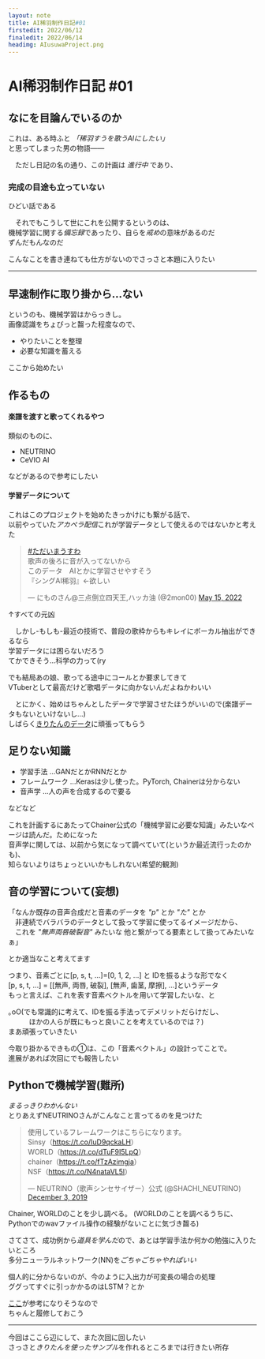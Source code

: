 ```yaml
---
layout: note
title: AI稀羽制作日記#01
firstedit: 2022/06/12
finaledit: 2022/06/14
headimg: AIusuwaProject.png
---
```


# AI稀羽制作日記 #01
## なにを目論んでいるのか
これは、ある時ふと *「稀羽すうを歌うAIにしたい」*  
と思ってしまった男の物語——  



　ただし日記の名の通り、この計画は *進行中* であり、
### 完成の目途も立っていない
ひどい話である  



　それでもこうして世にこれを公開するというのは、  
機械学習に関する*備忘録*であったり、自らを*戒め*の意味があるのだ  
ずんだもんなのだ  



こんなことを書き連ねても仕方がないのでさっさと本題に入りたい
- - -
## 早速制作に取り掛から...ない
というのも、機械学習はからっきし。  
画像認識をちょびっと齧った程度なので、  
 - やりたいことを整理  
 - 必要な知識を蓄える  
  
ここから始めたい  



## 作るもの  
#### 楽譜を渡すと歌ってくれるやつ  
類似のものに、  
 - NEUTRINO  
 - CeVIO AI  
  
などがあるので参考にしたい

#### 学習データについて
これはこのプロジェクトを始めたきっかけにも繋がる話で、  
以前やっていた*アカペラ配信*これが学習データとして使えるのではないかと考えた  
<blockquote class="twitter-tweet"><p lang="ja" dir="ltr"><a href="https://twitter.com/hashtag/%E3%81%9F%E3%81%A0%E3%81%84%E3%81%BE%E3%81%86%E3%81%99%E3%82%8F?src=hash&amp;ref_src=twsrc%5Etfw">#ただいまうすわ</a><br>歌声の後ろに音が入ってないから<br>このデータ　AIとかに学習させやすそう<br>『シングAI稀羽』←欲しい</p>&mdash; にものさん@三点倒立四天王,ハッカ油 (@2mon00) <a href="https://twitter.com/2mon00/status/1525807036885532672?ref_src=twsrc%5Etfw">May 15, 2022</a></blockquote>
↑すべての元凶  


　しかし-もしも-最近の技術で、普段の歌枠からもキレイにボーカル抽出ができるなら  
学習データには困らないだろう  
てかできそう...科学の力って(ry  


でも結局あの娘、歌ってる途中にコールとか要求してきて  
VTuberとして最高だけど歌唱データに向かないんだよねかわいい  


　とにかく、始めはちゃんとしたデータで学習させたほうがいいので(楽譜データもないといけないし...)  
しばらく[きりたんのデータ](https://zunko.jp/kiridev/login.php "きりたん歌唱データベース")に頑張ってもらう  



## 足りない知識
 - 学習手法 ...GANだとかRNNだとか
 - フレームワーク ...Kerasは少し使った。PyTorch, Chainerは分からない
 - 音声学 ...人の声を合成するので要る  
  
などなど


これを計画するにあたってChainer公式の「機械学習に必要な知識」みたいなページは読んだ。ためになった  
音声学に関しては、以前から気になって調べていて(というか最近流行ったのかも)、  
知らないよりはちょっといいかもしれない(希望的観測)  



## 音の学習について(妄想)
「なんか既存の音声合成だと音素のデータを *"p"* とか *"た"* とか  
　非連続でバラバラのデータとして扱って学習に使ってるイメージだから、  
　これを *"無声両唇破裂音"* みたいな 他と繋がってる要素として扱ってみたいなぁ」  
 
 
とか適当なこと考えてます  


つまり、音素ごとに\[p, s, t, ...]=\[0, 1, 2, ...] と IDを振るような形でなく  
\[p, s, t, ...] = \[\[無声, 両唇, 破裂], \[無声, 歯茎, 摩擦], ...]というデータ  
もっと言えば、これを表す音素ベクトルを用いて学習したいな、と  


｡oO(でも常識的に考えて、IDを振る手法ってデメリットだらけだし、  
　　　ほかの人らが既にもっと良いことを考えているのでは？)  
まあ頑張っていきたい  


今取り掛かるできもの①は、この「音素ベクトル」の設計ってことで。  
進展があれば次回にでも報告したい　　


## Pythonで機械学習(難所)
*まるっきりわかんない*  
とりあえずNEUTRINOさんがこんなこと言ってるのを見つけた  
<blockquote class="twitter-tweet"><p lang="ja" dir="ltr">使用しているフレームワークはこちらになります。<br>Sinsy（<a href="https://t.co/IuD9qckaLH">https://t.co/IuD9qckaLH</a>）<br>WORLD（<a href="https://t.co/dTuF9I5LpQ">https://t.co/dTuF9I5LpQ</a>）<br>chainer（<a href="https://t.co/fTzAzimgja">https://t.co/fTzAzimgja</a>）<br>NSF（<a href="https://t.co/N4nataVL5l">https://t.co/N4nataVL5l</a>）</p>&mdash; NEUTRINO（歌声シンセサイザー）公式 (@SHACHI_NEUTRINO) <a href="https://twitter.com/SHACHI_NEUTRINO/status/1201856414844641280?ref_src=twsrc%5Etfw">December 3, 2019</a></blockquote>  
Chainer, WORLDのことを少し調べる。  
(WORLDのことを調べるうちに、Pythonでのwavファイル操作の経験がないことに気づき齧る)  


さてさて、成功例から*道具を学んだ*ので、あとは学習手法か何かの勉強に入りたいところ  
多分ニューラルネットワーク(NN)を*ごちゃごちゃやればいい*  


個人的に分からないのが、今のように入出力が可変長の場合の処理  
ググってすぐに引っかかるのはLSTM？とか  


[ここ](https://www.youtube.com/c/NeuralNetworkConsole "Neural Network Console - YouTube")が参考になりそうなので  
ちゃんと履修しておこう  


* * *
今回はここら辺にして、また次回に回したい  
さっさと*きりたんを使ったサンプル*を作れるところまでは行きたい所存  

<script async src="https://platform.twitter.com/widgets.js" charset="utf-8"></script>
